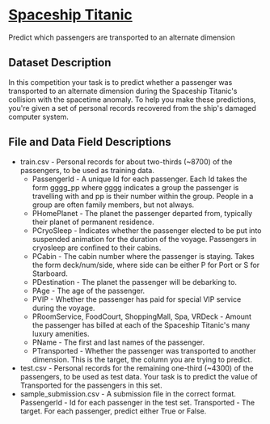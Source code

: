 # [**Spaceship Titanic**](https://www.kaggle.com/competitions/spaceship-titanic/data)
Predict which passengers are transported to an alternate dimension



## Dataset Description
In this competition your task is to predict whether a passenger was transported to an alternate dimension during the Spaceship Titanic's collision with the spacetime anomaly. To help you make these predictions, you're given a set of personal records recovered from the ship's damaged computer system.

## File and Data Field Descriptions
- train.csv - Personal records for about two-thirds (~8700) of the passengers, to be used as training data.
  - PassengerId - A unique Id for each passenger. Each Id takes the form gggg_pp where gggg indicates a group the passenger is travelling with and pp is their number within the group. People in a group are often family members, but not always.
  - PHomePlanet - The planet the passenger departed from, typically their planet of permanent residence.
  - PCryoSleep - Indicates whether the passenger elected to be put into suspended animation for the duration of the voyage. Passengers in cryosleep are confined to their cabins.
  - PCabin - The cabin number where the passenger is staying. Takes the form deck/num/side, where side can be either P for Port or S for Starboard.
  - PDestination - The planet the passenger will be debarking to.
  - PAge - The age of the passenger.
  - PVIP - Whether the passenger has paid for special VIP service during the voyage.
  - PRoomService, FoodCourt, ShoppingMall, Spa, VRDeck - Amount the passenger has billed at each of the Spaceship Titanic's many luxury amenities.
  - PName - The first and last names of the passenger.
  - PTransported - Whether the passenger was transported to another dimension. This is the target, the column you are trying to predict.
- test.csv - Personal records for the remaining one-third (~4300) of the passengers, to be used as test data. Your task is to predict the value of Transported for the passengers in this set.
- sample_submission.csv - A submission file in the correct format.
PassengerId - Id for each passenger in the test set.
Transported - The target. For each passenger, predict either True or False.




